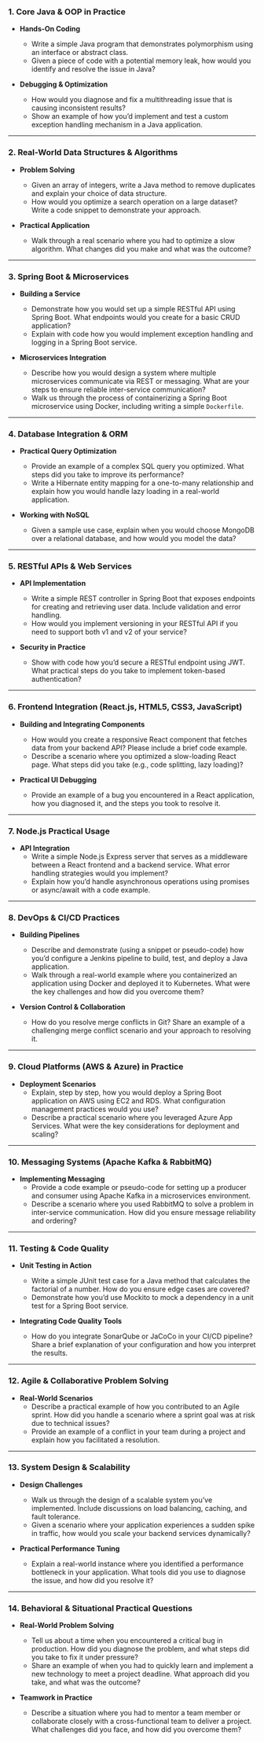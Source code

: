 ### 1. **Core Java & OOP in Practice**

- **Hands-On Coding**
    
    - Write a simple Java program that demonstrates polymorphism using an interface or abstract class.
    - Given a piece of code with a potential memory leak, how would you identify and resolve the issue in Java?
- **Debugging & Optimization**
    
    - How would you diagnose and fix a multithreading issue that is causing inconsistent results?
    - Show an example of how you’d implement and test a custom exception handling mechanism in a Java application.

---

### 2. **Real-World Data Structures & Algorithms**

- **Problem Solving**
    
    - Given an array of integers, write a Java method to remove duplicates and explain your choice of data structure.
    - How would you optimize a search operation on a large dataset? Write a code snippet to demonstrate your approach.
- **Practical Application**
    
    - Walk through a real scenario where you had to optimize a slow algorithm. What changes did you make and what was the outcome?

---

### 3. **Spring Boot & Microservices**

- **Building a Service**
    - Demonstrate how you would set up a simple RESTful API using Spring Boot. What endpoints would you create for a basic CRUD application?
    - Explain with code how you would implement exception handling and logging in a Spring Boot service.
- **Microservices Integration**
    
    - Describe how you would design a system where multiple microservices communicate via REST or messaging. What are your steps to ensure reliable inter-service communication?
    - Walk us through the process of containerizing a Spring Boot microservice using Docker, including writing a simple `Dockerfile`.

---

### 4. **Database Integration & ORM**

- **Practical Query Optimization**
    
    - Provide an example of a complex SQL query you optimized. What steps did you take to improve its performance?
    - Write a Hibernate entity mapping for a one-to-many relationship and explain how you would handle lazy loading in a real-world application.
- **Working with NoSQL**
    
    - Given a sample use case, explain when you would choose MongoDB over a relational database, and how would you model the data?

---

### 5. **RESTful APIs & Web Services**

- **API Implementation**
    
    - Write a simple REST controller in Spring Boot that exposes endpoints for creating and retrieving user data. Include validation and error handling.
    - How would you implement versioning in your RESTful API if you need to support both v1 and v2 of your service?
- **Security in Practice**
    
    - Show with code how you’d secure a RESTful endpoint using JWT. What practical steps do you take to implement token-based authentication?

---

### 6. **Frontend Integration (React.js, HTML5, CSS3, JavaScript)**

- **Building and Integrating Components**
    
    - How would you create a responsive React component that fetches data from your backend API? Please include a brief code example.
    - Describe a scenario where you optimized a slow-loading React page. What steps did you take (e.g., code splitting, lazy loading)?
    
- **Practical UI Debugging**
    - Provide an example of a bug you encountered in a React application, how you diagnosed it, and the steps you took to resolve it.

---

### 7. **Node.js Practical Usage**

- **API Integration**
    - Write a simple Node.js Express server that serves as a middleware between a React frontend and a backend service. What error handling strategies would you implement?
    - Explain how you’d handle asynchronous operations using promises or async/await with a code example.

---

### 8. **DevOps & CI/CD Practices**

- **Building Pipelines**
    
    - Describe and demonstrate (using a snippet or pseudo-code) how you’d configure a Jenkins pipeline to build, test, and deploy a Java application.
    - Walk through a real-world example where you containerized an application using Docker and deployed it to Kubernetes. What were the key challenges and how did you overcome them?
- **Version Control & Collaboration**
    
    - How do you resolve merge conflicts in Git? Share an example of a challenging merge conflict scenario and your approach to resolving it.

---

### 9. **Cloud Platforms (AWS & Azure) in Practice**

- **Deployment Scenarios**
    - Explain, step by step, how you would deploy a Spring Boot application on AWS using EC2 and RDS. What configuration management practices would you use?
    - Describe a practical scenario where you leveraged Azure App Services. What were the key considerations for deployment and scaling?

---

### 10. **Messaging Systems (Apache Kafka & RabbitMQ)**

- **Implementing Messaging**
    - Provide a code example or pseudo-code for setting up a producer and consumer using Apache Kafka in a microservices environment.
    - Describe a scenario where you used RabbitMQ to solve a problem in inter-service communication. How did you ensure message reliability and ordering?

---

### 11. **Testing & Code Quality**

- **Unit Testing in Action**
    
    - Write a simple JUnit test case for a Java method that calculates the factorial of a number. How do you ensure edge cases are covered?
    - Demonstrate how you’d use Mockito to mock a dependency in a unit test for a Spring Boot service.
- **Integrating Code Quality Tools**
    
    - How do you integrate SonarQube or JaCoCo in your CI/CD pipeline? Share a brief explanation of your configuration and how you interpret the results.

---

### 12. **Agile & Collaborative Problem Solving**

- **Real-World Scenarios**
    - Describe a practical example of how you contributed to an Agile sprint. How did you handle a scenario where a sprint goal was at risk due to technical issues?
    - Provide an example of a conflict in your team during a project and explain how you facilitated a resolution.

---

### 13. **System Design & Scalability**

- **Design Challenges**
    
    - Walk us through the design of a scalable system you’ve implemented. Include discussions on load balancing, caching, and fault tolerance.
    - Given a scenario where your application experiences a sudden spike in traffic, how would you scale your backend services dynamically?
- **Practical Performance Tuning**
    
    - Explain a real-world instance where you identified a performance bottleneck in your application. What tools did you use to diagnose the issue, and how did you resolve it?

---

### 14. **Behavioral & Situational Practical Questions**

- **Real-World Problem Solving**
    
    - Tell us about a time when you encountered a critical bug in production. How did you diagnose the problem, and what steps did you take to fix it under pressure?
    - Share an example of when you had to quickly learn and implement a new technology to meet a project deadline. What approach did you take, and what was the outcome?
- **Teamwork in Practice**    
    - Describe a situation where you had to mentor a team member or collaborate closely with a cross-functional team to deliver a project. What challenges did you face, and how did you overcome them?

